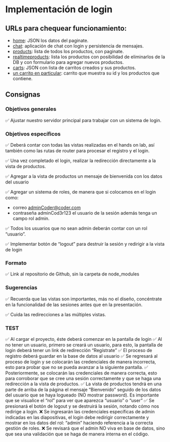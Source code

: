 # Implementación de login

## URLs para chequear funcionamiento:

- [home](http://localhost:8080/): JSON los datos del paginate.
- [chat](http://localhost:8080/api/chat): aplicación de chat con login y persistencia de mensajes.
- [products](http://localhost:8080/api/products): lista de todos los productos, con paginate.
- [realtimeproducts](http://localhost:8080/api/realtimeproducts): lista los productos con posibilidad de eliminarlos de la DB y con formulario para agregar nuevos productos.
- [carts](http://localhost:8080/api/carts): JSON con lista de carritos creados y sus productos.
- [un carrito en particular](http://localhost:8080/api/carts/65da5fda78236ace5660e1f4): carrito que muestra su id y los productos que contiene.

## Consignas

### Objetivos generales

✅ Ajustar nuestro servidor principal para trabajar con un sistema de login.


### Objetivos específicos

✅ Deberá contar con todas las vistas realizadas en el hands on lab, así también como las rutas de router para procesar el registro y el login. 

✅ Una vez completado el login, realizar la redirección directamente a la vista de productos.

✅ Agregar a la vista de productos un mensaje de bienvenida con los datos del usuario

✅ Agregar un sistema de roles, de manera que si colocamos en el login como: 
  - correo adminCoder@coder.com
  - contraseña adminCod3r123
  el usuario de la sesión además tenga un campo rol admin.

✅ Todos los usuarios que no sean admin deberán contar con un rol “usuario”.

✅ Implementar botón de “logout” para destruir la sesión y redirigir a la vista de login


### Formato

✅ Link al repositorio de Github, sin la carpeta de node_modules

### Sugerencias

✅ Recuerda que las vistas son importantes, más no el diseño, concéntrate en la funcionalidad de las sesiones antes que en la presentación.

✅ Cuida las redirecciones a las múltiples vistas.

### TEST

✅ Al cargar el proyecto, éste deberá comenzar en la pantalla de login
✅ Al no tener un usuario, primero se creará un usuario, para esto, la pantalla de login deberá tener un link de redirección “Regístrate” 
✅ El proceso de registro deberá guardar en la base de datos al usuario
✅ Se regresará al proceso de login y se colocarán las credenciales de manera incorrecta, esto para probar que no se pueda avanzar a la siguiente pantalla.
✅ Posteriormente, se colocarán las credenciales de manera correcta, esto para corroborar que se cree una sesión correctamente y que se haga una redirección a la vista de productos.
✅ La vista de productos tendrá en una parte de arriba de la página el mensaje “Bienvenido” seguido de los datos del usuario que se haya logueado (NO mostrar password). Es importante que se visualice el “rol” para ver que aparezca “usuario” o “user”
✅ Se presionará el botón de logout y se destruirá la sesión, notando cómo nos redirige a login.
❌ Se ingresarán las credenciales específicas de admin indicadas en las diapositivas, el login debe redirigir correctamente y mostrar en los datos del rol: “admin” haciendo referencia a la correcta gestión de roles.
❌ Se revisará que el admin NO viva en base de datos, sino que sea una validación que se haga de manera interna en el código.
